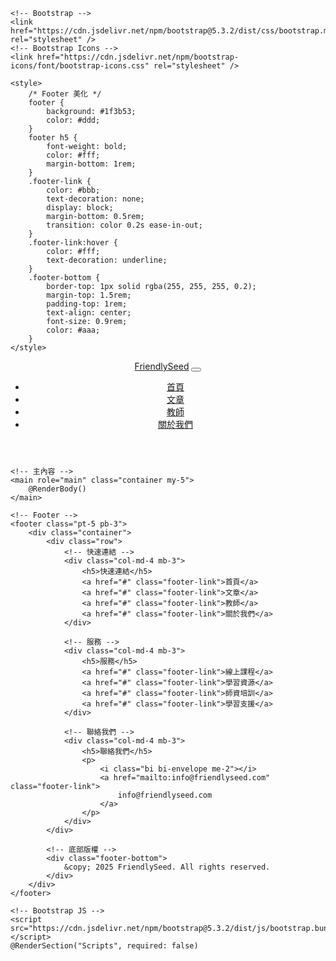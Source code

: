 <!DOCTYPE html>
<html lang="zh-Hant">
<head>
    <meta charset="utf-8" />
    <meta name="viewport" content="width=device-width, initial-scale=1.0" />
    <title>@ViewData["Title"] - FriendlySeed</title>

    <!-- Bootstrap -->
    <link href="https://cdn.jsdelivr.net/npm/bootstrap@5.3.2/dist/css/bootstrap.min.css" rel="stylesheet" />
    <!-- Bootstrap Icons -->
    <link href="https://cdn.jsdelivr.net/npm/bootstrap-icons/font/bootstrap-icons.css" rel="stylesheet" />

    <style>
        /* Footer 美化 */
        footer {
            background: #1f3b53;
            color: #ddd;
        }
        footer h5 {
            font-weight: bold;
            color: #fff;
            margin-bottom: 1rem;
        }
        .footer-link {
            color: #bbb;
            text-decoration: none;
            display: block;
            margin-bottom: 0.5rem;
            transition: color 0.2s ease-in-out;
        }
        .footer-link:hover {
            color: #fff;
            text-decoration: underline;
        }
        .footer-bottom {
            border-top: 1px solid rgba(255, 255, 255, 0.2);
            margin-top: 1.5rem;
            padding-top: 1rem;
            text-align: center;
            font-size: 0.9rem;
            color: #aaa;
        }
    </style>
</head>
<body>
    <!-- 頂部導覽列 (你可以換成自己的 Navbar) -->
    <header>
        <nav class="navbar navbar-expand-lg navbar-dark bg-dark">
            <div class="container">
                <a class="navbar-brand" href="#">FriendlySeed</a>
                <button class="navbar-toggler" type="button" data-bs-toggle="collapse" data-bs-target="#navbarNav">
                    <span class="navbar-toggler-icon"></span>
                </button>
                <div class="collapse navbar-collapse" id="navbarNav">
                    <ul class="navbar-nav ms-auto">
                        <li class="nav-item"><a class="nav-link" href="#">首頁</a></li>
                        <li class="nav-item"><a class="nav-link" href="#">文章</a></li>
                        <li class="nav-item"><a class="nav-link" href="#">教師</a></li>
                        <li class="nav-item"><a class="nav-link" href="#">關於我們</a></li>
                    </ul>
                </div>
            </div>
        </nav>
    </header>

    <!-- 主內容 -->
    <main role="main" class="container my-5">
        @RenderBody()
    </main>

    <!-- Footer -->
    <footer class="pt-5 pb-3">
        <div class="container">
            <div class="row">
                <!-- 快速連結 -->
                <div class="col-md-4 mb-3">
                    <h5>快速連結</h5>
                    <a href="#" class="footer-link">首頁</a>
                    <a href="#" class="footer-link">文章</a>
                    <a href="#" class="footer-link">教師</a>
                    <a href="#" class="footer-link">關於我們</a>
                </div>

                <!-- 服務 -->
                <div class="col-md-4 mb-3">
                    <h5>服務</h5>
                    <a href="#" class="footer-link">線上課程</a>
                    <a href="#" class="footer-link">學習資源</a>
                    <a href="#" class="footer-link">師資培訓</a>
                    <a href="#" class="footer-link">學習支援</a>
                </div>

                <!-- 聯絡我們 -->
                <div class="col-md-4 mb-3">
                    <h5>聯絡我們</h5>
                    <p>
                        <i class="bi bi-envelope me-2"></i>
                        <a href="mailto:info@friendlyseed.com" class="footer-link">
                            info@friendlyseed.com
                        </a>
                    </p>
                </div>
            </div>

            <!-- 底部版權 -->
            <div class="footer-bottom">
                &copy; 2025 FriendlySeed. All rights reserved.
            </div>
        </div>
    </footer>

    <!-- Bootstrap JS -->
    <script src="https://cdn.jsdelivr.net/npm/bootstrap@5.3.2/dist/js/bootstrap.bundle.min.js"></script>
    @RenderSection("Scripts", required: false)
</body>
</html>
